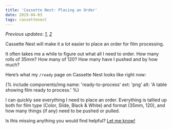 ```yaml
---
title: 'Cassette Nest: Placing an Order'
date: 2019-04-03
tags: cassettenest
---
```

_Previous updates: [1](/words/2019/01/cassette-nest-update-1/), [2](/words/2019/03/cassette-nest-update-2-journaling/)_

Cassette Nest will make it a lot easier to place an order for film processing.

It often takes me a while to figure out what all I need to order. How many rolls of 35mm? How many of 120? How many have I pushed and by how much?

Here’s what my `/ready` page on Cassette Nest looks like right now:

{% include components/img name: 'ready-to-process' ext: 'png' alt: 'A table showing film ready to process.' %}

I can quickly see everything I need to place an order. Everything is tallied up both for film type (Color, Slide, Black & White) and format (35mm, 120), and how many things (if any) need to be pushed or pulled.

Is this missing anything you would find helpful? [Let me know!](https://twitter.com/cassettenest)
